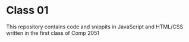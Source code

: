 Class 01
==========
This repository contains code and snippits in JavaScript and HTML/CSS written in the first class of Comp 2051